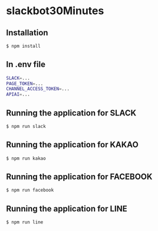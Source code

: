 # slackbot30Minutes

## Installation
``` bash
$ npm install
```

## In .env file
```bash
SLACK=...
PAGE_TOKEN=...
CHANNEL_ACCESS_TOKEN=...
APIAI=...
```

## Running the application for SLACK
``` bash
$ npm run slack
```

## Running the application for KAKAO
``` bash
$ npm run kakao
```

## Running the application for FACEBOOK
``` bash
$ npm run facebook
```

## Running the application for LINE
``` bash
$ npm run line
```
